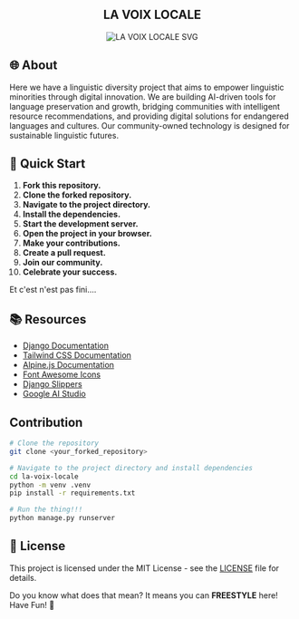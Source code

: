 <!-- markdownlint-disable MD033 MD041 -->
<p align="center">
  <h2 align="center">LA VOIX LOCALE</h2>
</p>

<p align="center">
   <img src="https://readme-typing-svg.demolab.com?font=Fira+Code&pause=1000&width=435&lines=Empowering+linguistic+minorities+through+digital+innovation;AI-driven+tools+for+language+preservation+and+growth;Bridging+communities+with+intelligent+resource+recommendations;Digital+solutions+for+endangered+languages+and+cultures;Community-owned+technology+for+sustainable+linguistic+futures" alt="LA VOIX LOCALE SVG" />
</p>

## 🌐 About
Here we have a linguistic diversity project that aims to empower linguistic minorities through digital innovation. We are building AI-driven tools for language preservation and growth, bridging communities with intelligent resource recommendations, and providing digital solutions for endangered languages and cultures. Our community-owned technology is designed for sustainable linguistic futures.

## 🚀 Quick Start
1. **Fork this repository.**
2. **Clone the forked repository.**
3. **Navigate to the project directory.**
4. **Install the dependencies.**
5. **Start the development server.**
6. **Open the project in your browser.**
7. **Make your contributions.**
8. **Create a pull request.**
9. **Join our community.**
10. **Celebrate your success.**

Et c'est n'est pas fini....

## 📚 Resources
- [Django Documentation](https://docs.djangoproject.com/en/3.2/)
- [Tailwind CSS Documentation](https://tailwindcss.com/docs)
- [Alpine.js Documentation](https://alpinejs.dev/start)
- [Font Awesome Icons](https://fontawesome.com/icons?d=gallery&p=2)
- [Django Slippers](https://mitchel.me/slippers/docs/introduction/)
- [Google AI Studio](https://ai.google/education/)


## Contribution
```bash
# Clone the repository
git clone <your_forked_repository>

# Navigate to the project directory and install dependencies
cd la-voix-locale
python -m venv .venv
pip install -r requirements.txt

# Run the thing!!!
python manage.py runserver
```


## 📝 License
This project is licensed under the MIT License - see the [LICENSE](LICENSE) file for details.

Do you know what does that mean? It means you can **FREESTYLE** here! Have Fun! 🎉
